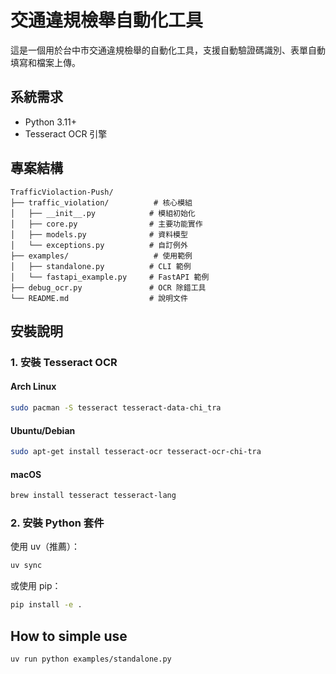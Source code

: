# 交通違規檢舉自動化工具

這是一個用於台中市交通違規檢舉的自動化工具，支援自動驗證碼識別、表單自動填寫和檔案上傳。

## 系統需求

- Python 3.11+
- Tesseract OCR 引擎

## 專案結構
```
TrafficViolaction-Push/
├── traffic_violation/          # 核心模組
│   ├── __init__.py            # 模組初始化
│   ├── core.py                # 主要功能實作
│   ├── models.py              # 資料模型
│   └── exceptions.py          # 自訂例外
├── examples/                   # 使用範例
│   ├── standalone.py          # CLI 範例
│   └── fastapi_example.py     # FastAPI 範例
├── debug_ocr.py               # OCR 除錯工具
└── README.md                  # 說明文件
```

## 安裝說明

### 1. 安裝 Tesseract OCR

#### Arch Linux
```bash
sudo pacman -S tesseract tesseract-data-chi_tra
```

#### Ubuntu/Debian
```bash
sudo apt-get install tesseract-ocr tesseract-ocr-chi-tra
```

#### macOS
```bash
brew install tesseract tesseract-lang
```

### 2. 安裝 Python 套件

使用 uv（推薦）：
```bash
uv sync
```

或使用 pip：
```bash
pip install -e .
```

## How to simple use

```bash
uv run python examples/standalone.py
```